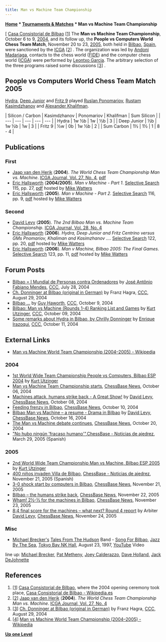 ```yaml
---
title: Man vs Machine Team Championship
---
```

**[Home](Home "Home") \* [Tournaments & Matches](Tournaments_and_Matches "Tournaments and Matches") \* Man vs Machine Team Championship**



[ [Casa Consistorial de Bilbao](https://en.wikipedia.org/wiki/Bilbao_City_Hall) <a id="cite-note-1" href="#cite-ref-1">[1]</a>
The **Man vs Machine Team Championship**, October 6 to 9, [2004](Timeline#2004 "Timeline"), and its follow up, the **People vs Computers World Chess Team Match**, November 20 to 23, [2005](Timeline#2005 "Timeline"), both held in [Bilbao](https://en.wikipedia.org/wiki/Bilbao), [Spain](https://en.wikipedia.org/wiki/Spain), were sanctioned by the [ICGA](ICGA "ICGA") <a id="cite-note-2" href="#cite-ref-2">[2]</a> . The organization was led by [Andoni Madariaga](https://plus.google.com/104455284198887587274/posts), contacts to the chess world ([FIDE](FIDE "FIDE")) and the computer chess world ([ICGA](ICGA "ICGA")) were performed by [Leontxo Garcia](https://en.wikipedia.org/wiki/Leontxo_Garc%C3%ADa). The arbitrary selection of the three programs raised some discussions <a id="cite-note-3" href="#cite-ref-3">[3]</a> . 




## People vs Computers World Chess Team Match 2005


[Hydra](Hydra "Hydra"), [Deep Junior](Junior "Junior") and [Fritz 9](Fritz "Fritz") played [Ruslan Ponomariov](https://en.wikipedia.org/wiki/Ruslan_Ponomariov), [Rustam Kasimdzhanov](https://en.wikipedia.org/wiki/Rustam_Kasimdzhanov) and [Alexander Khalifman](https://en.wikipedia.org/wiki/Alexander_Khalifman).





|  Silicon / Carbon
 |  Kasimdzhanov
 |  Ponomariov
 |  Khalifman
 |  Sum Silicon
 |
| --- | --- | --- | --- | --- |
|  Hydra
 |  1w ½b
 |  1w
 |  ½b
 |  3
 |
|  Deep Junior
 |  ½b
 |  1w ½b
 |  1w
 |  3
 |
|  Fritz 9
 |  ½w
 |  0b
 |  1w ½b
 |  2
 |
|  Sum Carbon
 |  1½
 |  1½
 |  1
 |  8 - 4
 |


## Publications


### First


* [Jaap van den Herik](Jaap_van_den_Herik "Jaap van den Herik") (**2004**). *The World Chess Team Championship Man vs. Machine*. [ICGA Journal, Vol. 27, No. 4](ICGA_Journal#27_4 "ICGA Journal"), [pdf](http://arno.uvt.nl/show.cgi?fid=106988)
* [Eric Hallsworth](Eric_Hallsworth "Eric Hallsworth") (**2004/2005**). *Man v Machine - Part 1*. [Selective Search](Selective_Search "Selective Search") 115, pp. 27, [pdf](http://www.chesscomputeruk.com/SS_115.pdf) hosted by [Mike Watters](Mike_Watters "Mike Watters")
* [Eric Hallsworth](Eric_Hallsworth "Eric Hallsworth") (**2005**). *Man v Machine - Part 2*. [Selective Search](Selective_Search "Selective Search") 116, pp. 9, [pdf](http://www.chesscomputeruk.com/SS_116.pdf) hosted by [Mike Watters](Mike_Watters "Mike Watters")


### Second


* [David Levy](David_Levy "David Levy") (**2005**). *The 2nd Bilbao Man vs. Machine Team Championship*. [ICGA Journal, Vol. 28, No. 4](ICGA_Journal#28_4 "ICGA Journal")
* [Eric Hallsworth](Eric_Hallsworth "Eric Hallsworth") (**2006**). *Hydra, Deep Junior and Fritz Centrino versus GMs Pnomariov, Khaliman and Kasimzhanov ...*. [Selective Search](Selective_Search "Selective Search") 122, pp. 20, [pdf](http://www.chesscomputeruk.com/SS_122.pdf) hosted by [Mike Watters](Mike_Watters "Mike Watters")
* [Eric Hallsworth](Eric_Hallsworth "Eric Hallsworth") (**2006**). *Man v Machine, Bilbao 2005: The Final Games*. [Selective Search](Selective_Search "Selective Search") 123, pp. 11, [pdf](http://www.chesscomputeruk.com/SS_123.pdf) hosted by [Mike Watters](Mike_Watters "Mike Watters")


## Forum Posts


* [Bilbao = I Mundial de Personas contra Ordenadores](https://www.stmintz.com/ccc/index.php?id=379472) by [José Antônio Fabiano Mendes](Jos%C3%A9_Ant%C3%B4nio_Fabiano_Mendes "José Antônio Fabiano Mendes"), [CCC](CCC "CCC"), July 28, 2004
* [Ch. Donninger at Bilbao (original in German)](https://www.stmintz.com/ccc/index.php?id=384988) by Franz Hagra, [CCC](CCC "CCC"), August 29, 2004
* [Bilbao ...](https://www.stmintz.com/ccc/index.php?id=390937) by [Guy Haworth](Guy_Haworth "Guy Haworth"), [CCC](CCC "CCC"), October 9, 2004
* [Bilbao: Man vs Machine (Rounds 1-4) Ranking List and Games](https://www.stmintz.com/ccc/index.php?id=390944) by [Kurt Utzinger](Kurt_Utzinger "Kurt Utzinger"), [CCC](CCC "CCC"), October 09, 2004
* [Some remarks about Hydra in Bilbao, by Chrilly Donninger](https://www.stmintz.com/ccc/index.php?id=391151) by [Enrique Irazoqui](Enrique_Irazoqui "Enrique Irazoqui"), [CCC](CCC "CCC"), October 11, 2004


## External Links


* [Man vs Machine World Team Championship (2004–2005) - Wikipedia](https://en.wikipedia.org/wiki/Human%E2%80%93computer_chess_matches#Man_vs_Machine_World_Team_Championship_.282004.E2.80.932005.29)


### 2004


* [1st World Wide Team Championship People vs Computers, Bilbao ESP 2004](http://www.utzingerk.com/bilbao.htm) by [Kurt Utzinger](Kurt_Utzinger "Kurt Utzinger")
* [Man vs Machine Team Championship starts](http://www.chessbase.com/newsdetail.asp?newsid=1942), [ChessBase News](ChessBase "ChessBase"), October 06, 2004
* [Machines attack, humans strike back - A Great Show!](http://www.chessbase.com/newsdetail.asp?newsid=1947) by [David Levy](David_Levy "David Levy"), [ChessBase News](ChessBase "ChessBase"), October 08, 2004
* [Feeding frenzy in Bilbao](http://www.chessbase.com/newsdetail.asp?newsid=1949), [ChessBase News](ChessBase "ChessBase"), October 10, 2004
* [Bilbao Man vs Machine – a resume - Drama in Bilbao](http://www.chessbase.com/newsdetail.asp?newsid=1956) by [David Levy](David_Levy "David Levy"), [ChessBase News](ChessBase "ChessBase"), October 16, 2004
* [The Man vs Machine debate continues](http://www.chessbase.com/newsdetail.asp?newsid=1967), [ChessBase News](ChessBase "ChessBase"), October 20, 2004
* ["No hubo ningún 'fracaso humano'"](http://es.chessbase.com/post/-no-hubo-ningn-fracaso-humano-),[ChessBase - Noticias de ajedrez](ChessBase "ChessBase"), March 29, 2005 (Spanish)


### 2005


* [2nd World Wide Team Championship Man vs Machine, Bilbao ESP 2005](http://www.utzingerk.com/bilbao2.htm) by [Kurt Utzinger](Kurt_Utzinger "Kurt Utzinger")
* [400 niños invaden Villa de Bilbao](http://es.chessbase.com/post/400-nios-invaden-villa-de-bilbao-/1), [ChessBase - Noticias de ajedrez](ChessBase "ChessBase"), November 21, 2005 (Spanish)
* [3-0 shock start by computers in Bilbao](http://www.chessbase.com/newsdetail.asp?newsid=2747), [ChessBase News](ChessBase "ChessBase"), November 21, 2005
* [Bilbao – the humans strike back](http://www.chessbase.com/newsdetail.asp?newsid=2749), [ChessBase News](ChessBase "ChessBase"), November 22, 2005
* [Wham! 2½-½ for the machines in Bilbao](http://www.chessbase.com/newsdetail.asp?newsid=2752), [ChessBase News](ChessBase "ChessBase"), November 23, 2005
* [8:4 final score for the machines – what next? Round 4 report](http://www.chessbase.com/newsdetail.asp?newsid=2758) by Arbiter [David Levy](David_Levy "David Levy"), [ChessBase News](ChessBase "ChessBase"), November 24, 2005


### Misc


* [Michael Brecker's](Category:Michael_Brecker "Category:Michael Brecker") [Tales From The Hudson](https://en.wikipedia.org/wiki/Tales_from_the_Hudson) Band - [Song For Bilbao](https://en.wikipedia.org/wiki/Pat_Metheny_discography#Other), [Jazz By The Sea](http://jazzdvds.co.uk/html/39.html), [Tokyo Bay NK Hall](https://en.wikipedia.org/wiki/Tokyo_Bay_NK_Hall), August 23, 1997, [YouTube](https://en.wikipedia.org/wiki/YouTube) Video


 line up: [Michael Brecker](Category:Michael_Brecker "Category:Michael Brecker"), [Pat Metheny](Category:Pat_Metheny "Category:Pat Metheny"), [Joey Calderazzo](https://en.wikipedia.org/wiki/Joey_Calderazzo), [Dave Holland](Category:Dave_Holland "Category:Dave Holland"), [Jack DeJohnette](Category:Jack_DeJohnette "Category:Jack DeJohnette")
 
## References


1. <a id="cite-ref-1" href="#cite-note-1">[1]</a> [Casa Consistorial de Bilbao](https://en.wikipedia.org/wiki/Bilbao_City_Hall), where the 2004 opening ceremony took place, [Casa Consistorial de Bilbao - Wikipedia.es](http://es.wikipedia.org/wiki/Casa_Consistorial_de_Bilbao)
2. <a id="cite-ref-2" href="#cite-note-2">[2]</a> [Jaap van den Herik](Jaap_van_den_Herik "Jaap van den Herik") (**2004**). *The World Chess Team Championship Man vs. Machine*. [ICGA Journal, Vol. 27, No. 4](ICGA_Journal#27_4 "ICGA Journal")
3. <a id="cite-ref-3" href="#cite-note-3">[3]</a> [Ch. Donninger at Bilbao (original in German)](https://www.stmintz.com/ccc/index.php?id=384988) by Franz Hagra, [CCC](CCC "CCC"), August 29, 2004
4. <a id="cite-ref-4" href="#cite-note-4">[4]</a> [Man vs Machine World Team Championship (2004–2005) - Wikipedia](https://en.wikipedia.org/wiki/Human%E2%80%93computer_chess_matches#Man_vs_Machine_World_Team_Championship_.282004.E2.80.932005.29)

**[Up one Level](Tournaments_and_Matches "Tournaments and Matches")**







 
